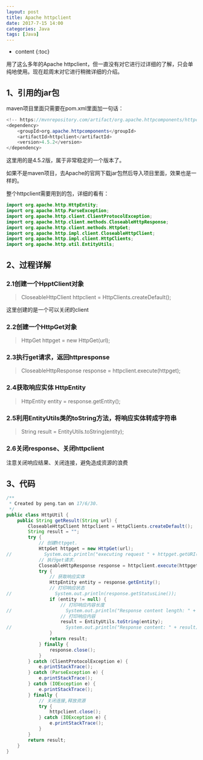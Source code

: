 ```yaml
---
layout: post
title: Apache httpclient
date: 2017-7-15 14:00
categories: Java
tags: [Java]
---
```


* content
{:toc}


用了这么多年的Apache httpclient，但一直没有对它进行过详细的了解，只会单纯地使用。现在趁周末对它进行稍微详细的介绍。

## 1、引用的jar包

maven项目里面只需要在pom.xml里面加一句话：

```java
<!-- https://mvnrepository.com/artifact/org.apache.httpcomponents/httpclient -->
<dependency>
	<groupId>org.apache.httpcomponents</groupId>
	<artifactId>httpclient</artifactId>
	<version>4.5.2</version>
</dependency>
```

这里用的是4.5.2版，属于非常稳定的一个版本了。

如果不是maven项目，去Apache的官网下载jar包然后导入项目里面，效果也是一样的。

整个httpclient需要用到的包，详细的看有：

```java
import org.apache.http.HttpEntity;
import org.apache.http.ParseException;
import org.apache.http.client.ClientProtocolException;
import org.apache.http.client.methods.CloseableHttpResponse;
import org.apache.http.client.methods.HttpGet;
import org.apache.http.impl.client.CloseableHttpClient;
import org.apache.http.impl.client.HttpClients;
import org.apache.http.util.EntityUtils;
```



## 2、过程详解

### 2.1创建一个HpptClient对象

> CloseableHttpClient httpclient = HttpClients.createDefault();

这里创建的是一个可以关闭的client

### 2.2创建一个HttpGet对象

> HttpGet httpget = new HttpGet(url);

### 2.3执行get请求，返回httpresponse

> CloseableHttpResponse response = httpclient.execute(httpget);

### 2.4获取响应实体 HttpEntity

> HttpEntity entity = response.getEntity();

### 2.5利用EntityUtils类的toString方法，将响应实体转成字符串

> String result = EntityUtils.toString(entity);

### 2.6关闭response、关闭httpclient

注意关闭响应结果、关闭连接，避免造成资源的浪费

## 3、代码

```java
/**
 * Created by peng.tan on 17/6/30.
 */
public class HttpUtil {
    public String getResult(String url) {
        CloseableHttpClient httpclient = HttpClients.createDefault();
        String result = "";
        try {
            // 创建httpget.
            HttpGet httpget = new HttpGet(url);
//            System.out.println("executing request " + httpget.getURI());
            // 执行get请求.
            CloseableHttpResponse response = httpclient.execute(httpget);
            try {
                // 获取响应实体
                HttpEntity entity = response.getEntity();
                // 打印响应状态
//                System.out.println(response.getStatusLine());
                if (entity != null) {
                    // 打印响应内容长度
//                    System.out.println("Response content length: " + entity.getContentLength());
                    // 打印响应内容
                    result = EntityUtils.toString(entity);
//                    System.out.println("Response content: " + result);
                }
                return result;
            } finally {
                response.close();
            }
        } catch (ClientProtocolException e) {
            e.printStackTrace();
        } catch (ParseException e) {
            e.printStackTrace();
        } catch (IOException e) {
            e.printStackTrace();
        } finally {
            // 关闭连接,释放资源
            try {
                httpclient.close();
            } catch (IOException e) {
                e.printStackTrace();
            }
        }
        return result;
    }
}
```

